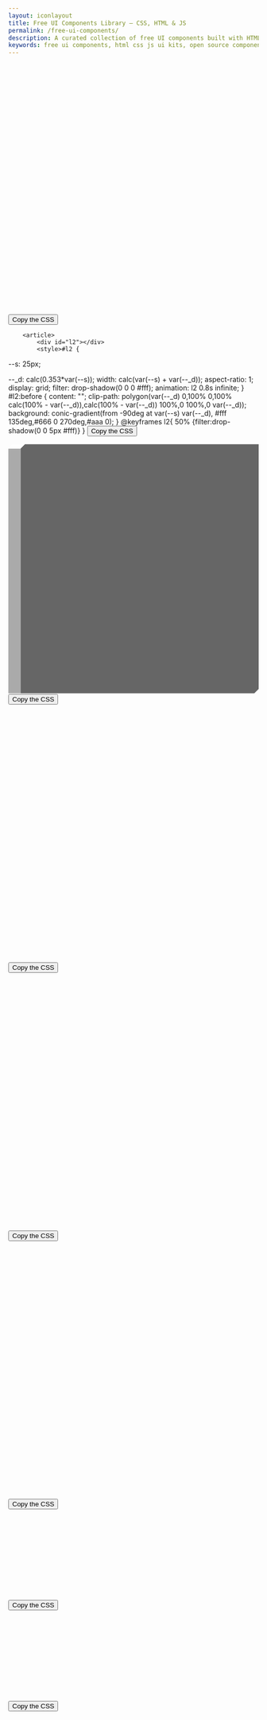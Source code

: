 ```yaml
---
layout: iconlayout
title: Free UI Components Library – CSS, HTML & JS
permalink: /free-ui-components/
description: A curated collection of free UI components built with HTML, CSS, and JavaScript. Instantly usable, customizable, and perfect for modern web design and development.
keywords: free ui components, html css js ui kits, open source components, frontend design blocks, web design elements, reusable components
---
```


<section class="load-container">
<article><div id="l1"></div>
<style>#l1 {
  --s: 25px;

--_d: calc(0.353*var(--s));
width: calc(var(--s) + var(--_d));
aspect-ratio: 1;
clip-path: polygon(var(--_d) 0,100% 0,100% calc(100% - var(--_d)),calc(100% - var(--_d)) 100%,0 100%,0 var(--_d));
background:
conic-gradient(from -90deg at var(--s) var(--_d),
#fff 135deg,#666 0 270deg,#aaa 0);
animation: l1 1s infinite cubic-bezier(0.5,300,0.5,-300);
}
@keyframes l1{
50%,100% {transform:translateY(0.1px)}
}</style>
<button>Copy the CSS</button>
</article>

        <article>
            <div id="l2"></div>
            <style>#l2 {
--s: 25px;

--_d: calc(0.353*var(--s));
width: calc(var(--s) + var(--_d));
aspect-ratio: 1;
display: grid;
filter: drop-shadow(0 0 0 #fff);
animation: l2 0.8s infinite;
}
#l2:before {
content: "";
clip-path: polygon(var(--_d) 0,100% 0,100% calc(100% - var(--_d)),calc(100% - var(--_d)) 100%,0 100%,0 var(--_d));
background:
conic-gradient(from -90deg at var(--s) var(--_d),
#fff 135deg,#666 0 270deg,#aaa 0);
}
@keyframes l2{
50% {filter:drop-shadow(0 0 5px #fff)}
}</style>
<button>Copy the CSS</button>
</article>
<article>
<div id="l3"></div>
<style>#l3 {
--s: 25px;
--_d: calc(0.353*var(--s));

height: calc(var(--s) + var(--_d));
aspect-ratio: 1;
display: grid;
}
#l3:before {
content: "";
height: 100%;
margin: auto 0;
clip-path: polygon(var(--_d) 0,100% 0,100% calc(100% - var(--_d)),calc(100% - var(--_d)) 100%,0 100%,0 var(--_d));
background:
conic-gradient(from -90deg at var(--s) var(--_d),
#fff 135deg,#666 0 270deg,#aaa 0);
animation: l3 .8s infinite alternate;
}
@keyframes l3{
100% {height:40%}
}</style>
<button>Copy the CSS</button>
</article>
<article>
<div id="l4"></div>
<style>#l4 {
--s: 25px;

--_d: calc(0.353*var(--s));
width: calc(var(--s) + var(--_d));
aspect-ratio: 1;
display: grid;
}
#l4:before,
#l4:after {
content:"";
clip-path:polygon(var(--_d) 0,100% 0,100% calc(100% - var(--_d)),calc(100% - var(--_d)) 100%,0 100%,0 var(--_d));
background:
conic-gradient(from -90deg at var(--s) var(--_d),
#fff 135deg,#666 0 270deg,#aaa 0);
animation: l4 1.2s infinite;
}
#l4:before {
z-index: 1;
margin-bottom: calc(var(--_d)/-2 - 1px);
}
#l4:after {
margin-top: calc(var(--_d)/-2 - 1px);
animation-delay: 0.6s
}
@keyframes l4{
0%     {transform: translate(0)}
16.67% {transform: translate(-10px)}
33.33% {transform: translate(10px)}
50%,
100%   {transform: translate(0)}
}</style>
<button>Copy the CSS</button>
</article>
<article>
<div id="l5"></div>
<style>#l5 {
--s: 25px;

--_d: calc(0.353*var(--s));
width: calc(var(--s) + var(--_d));
aspect-ratio: 1;
display: flex;
}
#l5:before,
#l5:after {
content: "";
flex: 1;
clip-path: polygon(var(--_d) 0,100% 0,100% calc(100% - var(--_d)),calc(100% - var(--_d)) 100%,0 100%,0 var(--_d));
background:
conic-gradient(from -90deg at calc(100% - var(--_d)) var(--_d),
#fff 135deg,#666 0 270deg,#aaa 0);
animation: l5 1.2s infinite;
}
#l5:before {
margin-right: calc(var(--_d)/-2 - 1px);
}
#l5:after {
margin-left: calc(var(--_d)/-2 - 1px);
animation-delay: 0.6s
}
@keyframes l5{
0%     {transform: translateY(0)}
16.67% {transform: translateY(-10px)}
33.33% {transform: translateY(10px)}
50%,
100%   {transform: translateY(0)}
}</style>
<button>Copy the CSS</button>
</article>
<article>
<div id="l6"></div>
<style>#l6 {
--s: 20px;

--_d: calc(0.353*var(--s));
width: calc(var(--s) + var(--_d));
aspect-ratio: 1;
display: grid;
}
#l6:before,
#l6:after {
content: "";
grid-area: 1/1;
clip-path: polygon(var(--_d) 0,100% 0,100% calc(100% - var(--_d)),calc(100% - var(--_d)) 100%,0 100%,0 var(--_d));
background:
conic-gradient(from -90deg at calc(100% - var(--_d)) var(--_d),
#fff 135deg,#666 0 270deg,#aaa 0);
animation: l6 2s infinite;
}
#l6:after {
animation-delay:-1s;
}
@keyframes l6{
0%  {transform:translate(0,0)}
25% {transform:translate(30px,0)}
50% {transform:translate(30px,30px)}
75% {transform:translate(0,30px)}
100%{transform:translate(0,0)}
}</style>
<button>Copy the CSS</button>
</article>
<article>
<div id="l7"></div>
<style>#l7 {
--s: 25px;
--g: 5px;

height: calc(1.353*var(--s) + var(--g));
aspect-ratio: 3;
background:
linear-gradient(#ff1818 0 0) left/33% 100% no-repeat,
conic-gradient(from -90deg at var(--s) calc(0.353*var(--s)),
#fff 135deg,#666 0 270deg,#aaa 0);
background-blend-mode: multiply;
--_m:
linear-gradient(to bottom right,
#0000 calc(0.25*var(--s)),#000 0 calc(100% - calc(0.25*var(--s)) - 1.414*var(--g)),#0000 0),
conic-gradient(from -90deg at right var(--g) bottom var(--g),#000 90deg,#0000 0);
-webkit-mask: var(--_m);
mask: var(--_m);
background-size:   calc(100%/3) 100%;
-webkit-mask-size: calc(100%/3) 100%;
mask-size: calc(100%/3) 100%;
-webkit-mask-composite: source-in;
mask-composite: intersect;
animation: l7 steps(3) 1.5s infinite;
}
@keyframes l7 {
to {background-position: 150% 0%}
}</style>
<button>Copy the CSS</button>
</article>
<article>
<div id="l8"></div>
<style>#l8 {
--s: 25px;
--g: 5px;

height: calc(1.353*var(--s) + var(--g));
aspect-ratio: 3;
display: grid;
justify-items: end;
overflow: hidden;
--_m: linear-gradient(90deg,#0000,#000 15px calc(100% - 15px),#0000);
-webkit-mask: var(--_m);
mask: var(--_m);
}
#l8:before {
content: "";
width: calc(4*100%/3);
background:
conic-gradient(from -90deg at var(--s) calc(0.353*var(--s)),
#fff 135deg,#666 0 270deg,#aaa 0);
--_m:
linear-gradient(to bottom right,
#0000 calc(0.25*var(--s)),#000 0 calc(100% - calc(0.25*var(--s)) - 1.414*var(--g)),#0000 0),
conic-gradient(from -90deg at right var(--g) bottom var(--g),#000 90deg,#0000 0);
-webkit-mask: var(--_m);
mask: var(--_m);
background-size:   calc(100%/4) 100%;
-webkit-mask-size: calc(100%/4) 100%;
mask-size: calc(100%/4) 100%;
-webkit-mask-composite: source-in;
mask-composite: intersect;
animation: l8 1s infinite linear;
}
@keyframes l8 {
to {transform:translate(calc(100%/4))}
}</style>
<button>Copy the CSS</button>
</article>
<article>
<div id="l9"></div>
<style>#l9 {
--s: 25px;
--g :5px;

width: calc(2*(1.353*var(--s) + var(--g)));
aspect-ratio: 1;
background:
linear-gradient(#ff1818 0 0) left/50% 100% no-repeat,
conic-gradient(from -90deg at var(--s) calc(0.353*var(--s)),
#fff 135deg,#666 0 270deg,#aaa 0);
background-blend-mode: multiply;
--_m:
linear-gradient(to bottom right,
#0000 calc(0.25*var(--s)),#000 0 calc(100% - calc(0.25*var(--s)) - 1.414*var(--g)),#0000 0),
conic-gradient(from -90deg at right var(--g) bottom var(--g),#000 90deg,#0000 0);
-webkit-mask: var(--_m);
mask: var(--_m);
background-size:   50% 50%;
-webkit-mask-size: 50% 50%;
mask-size: 50% 50%;
-webkit-mask-composite: source-in;
mask-composite: intersect;
animation: l9 1.5s infinite;
}
@keyframes l9 {
0%,12.5%    {background-position:0% 0%,0 0}
12.6%,37.5% {background-position:100% 0%,0 0}
37.6%,62.5% {background-position:100% 100%,0 0}
62.6%,87.5% {background-position:0% 100%,0 0}
87.6%,100%  {background-position:0% 0%,0 0}
}</style>
<button>Copy the CSS</button>
</article>
<article>
<div id="l10"></div>
<style>#l10 {
--s: 25px;
--g :5px;

width: calc(3*(1.353*var(--s) + var(--g)));
display: grid;
justify-items: end;
aspect-ratio: 3;
overflow: hidden;
--_m: linear-gradient(90deg,#0000,#000 15px calc(100% - 15px),#0000);
-webkit-mask: var(--_m);
mask: var(--_m);
}
#l10:before {
content: "";
width: 200%;
background:
linear-gradient(90deg,#ff1818 50%,#0000 0),
conic-gradient(from -90deg at var(--s) calc(0.353*var(--s)),
#fff 135deg,#666 0 270deg,#aaa 0);
background-blend-mode: multiply;
--_m:
linear-gradient(to bottom right,
#0000 calc(0.25*var(--s)),#000 0 calc(100% - calc(0.25*var(--s)) - 1.414*var(--g)),#0000 0),
conic-gradient(from -90deg at right var(--g) bottom var(--g),#000 90deg,#0000 0);
-webkit-mask: var(--_m);
mask: var(--_m);
background-size:   calc(100%/3) 100%, calc(100%/6) 100%;
-webkit-mask-size: calc(100%/6) 100%;
mask-size: calc(100%/6) 100%;
-webkit-mask-composite: source-in;
mask-composite: intersect;
animation: l10 1s infinite linear;
}
@keyframes l10 {
to {transform:translate(calc(100%/3))}
}</style>
<button>Copy the CSS</button>
</article>
<article>
<div id="l11"></div>
<style>#l11 {
--s: 40px;
--g: 5px;

height: calc(var(--s) + var(--g));
aspect-ratio: 3;
background:
radial-gradient(calc(var(--s)/sqrt(2)) at calc(50% - .1*var(--s)) calc(50% - .2*var(--s)),#0000 5%,60%,#111 98%),
linear-gradient(#FE4365 0 0) no-repeat #fff;
background-size: calc(100%/3) 100%;
mask: radial-gradient(calc(var(--s)/2),#000 calc(100% - 1px),#0000) 0/calc(100%/3) 100%;
animation: l11 steps(3) 1.5s infinite;
}
@keyframes l11 {
to {background-position:0 ,150%}
}</style>
<button>Copy the CSS</button>
</article>
<article>
<div id="l12"></div>
<style>#l12 {
--s: 40px;
--g: 5px;

height: calc(2*(var(--s) + var(--g)));
aspect-ratio: 1;
background:
radial-gradient(calc(var(--s)/sqrt(2)) at calc(50% - .1*var(--s)) calc(50% - .2*var(--s)),#0000 5%,60%,#111 98%),
linear-gradient(#FE4365 0 0) no-repeat #fff;
background-size: 50% 50%;
mask: radial-gradient(calc(var(--s)/2),#000 calc(100% - 1px),#0000) 0 0/50% 50%;
animation: l12 steps(3) 1.5s infinite;
}
@keyframes l12 {
0%,12.5%    {background-position:0 0}
12.6%,37.5% {background-position:0 0,100% 0}
37.6%,62.5% {background-position:0 0,100% 100%}
62.6%,87.5% {background-position:0 0,0 100%}
87.6%,100%  {background-position:0 0}
}</style>
<button>Copy the CSS</button>
</article>
</section>





